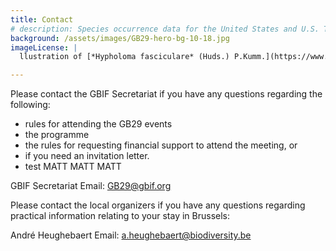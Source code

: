 ```yaml
---
title: Contact
# description: Species occurrence data for the United States and U.S. Territories.
background: /assets/images/GB29-hero-bg-10-18.jpg
imageLicense: |
  llustration of [*Hypholoma fasciculare* (Huds.) P.Kumm.](https://www.gbif.org/species/3293632) published in Führer für Pilzfreunde by Edmund Michael. Available via the [Biodiversity Heritage Library](https://flic.kr/p/dXWYGp)

---
```


Please contact the GBIF Secretariat if you have any questions regarding the following: 
- rules for attending the GB29 events
- the programme
- the rules for requesting financial support to attend the meeting, or
- if you need an invitation letter.
- test MATT MATT MATT

GBIF Secretariat
Email: [GB29@gbif.org](mailto:GB29@gbif.org)

Please contact the local organizers if you have any questions regarding practical information relating to your stay in Brussels:

André Heughebaert
Email: [a.heughebaert@biodiversity.be](a.heughebaert@biodiversity.be)

